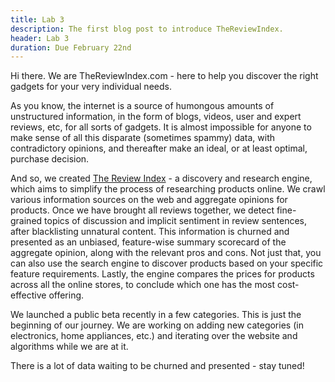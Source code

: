 ```yaml
---
title: Lab 3
description: The first blog post to introduce TheReviewIndex.
header: Lab 3
duration: Due February 22nd
---
```



Hi there. We are TheReviewIndex.com - here to help you discover the right gadgets for your very individual needs.

As you know, the internet is a source of humongous amounts of unstructured information, in the form of blogs, videos, user and expert reviews, etc, for all sorts of gadgets. It is almost impossible for anyone to make sense of all this disparate (sometimes spammy) data, with contradictory opinions, and thereafter make an ideal, or at least optimal, purchase decision.

And so, we created [The Review Index](https://thereviewindex.com) - a discovery and research engine, which aims to simplify the process of researching products online. We crawl various information sources on the web and aggregate opinions for products. Once we have brought all reviews together, we detect fine-grained topics of discussion and implicit sentiment in review sentences, after blacklisting unnatural content. This information is churned and presented as an unbiased, feature-wise summary scorecard of the aggregate opinion, along with the relevant pros and cons. Not just that, you can also use the search engine to discover products based on your specific feature requirements. Lastly, the engine compares the prices for products across all the online stores, to conclude which one has the most cost-effective offering.

We launched a public beta recently in a few categories. This is just the beginning of our journey. We are working on adding new categories (in electronics, home appliances, etc.) and iterating over the website and algorithms while we are at it.

There is a lot of data waiting to be churned and presented - stay tuned!


&nbsp;

&nbsp;

&nbsp;

